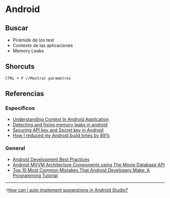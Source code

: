 # Android

## Buscar

- Pirámide de los test
- Contexto de las aplicaciones
- Memory Leaks

## Shorcuts

```commands
CTRL + P //Mostrar parametros
```

## Referencias

### Especificos

- [Understanding Context In Android Application](https://blog.mindorks.com/understanding-context-in-android-application-330913e32514)
- [Detecting and fixing memory leaks in android](https://blog.mindorks.com/detecting-and-fixing-memory-leaks-in-android)
- [Securing API key and Secret key in Android](https://www.techjini.com/blog/securing-api-key-and-secret-key-in-android/)
- [How I reduced my Android build times by 89%](https://android.jlelse.eu/how-i-reduced-my-android-build-times-by-89-4242e51ce946)

### General

- [Android Development Best Practices](https://blog.mindorks.com/android-development-best-practices-83c94b027fd3)
- [Android MVVM Architecture Components using The Movie Database API](https://medium.com/@skydoves/android-mvvm-architecture-components-using-the-movie-database-api-8fbab128d7)
- [Top 10 Most Common Mistakes That Android Developers Make: A Programming Tutorial](https://www.toptal.com/android/top-10-most-common-android-development-mistakes)
---

-[How can I auto implement suggestions in Android Studio?](https://stackoverflow.com/questions/25403707/how-can-i-auto-implement-suggestions-in-android-studio)